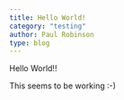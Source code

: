 ```yaml
---
title: Hello World!
category: "testing"
author: Paul Robinson
type: blog
---
```


Hello World!!

This seems to be working :-)
